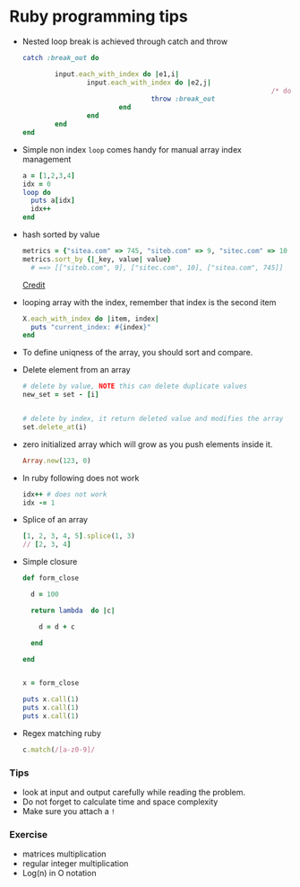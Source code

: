 # Ruby programming tips



- Nested loop break is achieved through catch and throw

  ```ruby
  catch :break_out do
  
          input.each_with_index do |e1,i|
                  input.each_with_index do |e2,j|
  																/* do some work */
                                  throw :break_out
                          end
                  end
          end
  end
  ```

- Simple non index `loop` comes handy for manual array index management

  ```ruby
  a = [1,2,3,4]
  idx = 0
  loop do 
    puts a[idx]
    idx++
  end	
  ```

- hash sorted by value 

  ```ruby
  metrics = {"sitea.com" => 745, "siteb.com" => 9, "sitec.com" => 10 }
  metrics.sort_by {|_key, value| value}
    # ==> [["siteb.com", 9], ["sitec.com", 10], ["sitea.com", 745]]
  ```

  [Credit](https://stackoverflow.com/a/2540473)

- looping array with the index, remember that index is the second item

  ```ruby
  X.each_with_index do |item, index|
    puts "current_index: #{index}"
  end
  ```

- To define uniqness of the array, you should sort and compare.

- Delete element from an array 

  ```ruby
  # delete by value, NOTE this can delete duplicate values
  new_set = set - [i]
  
  
  # delete by index, it return deleted value and modifies the array 
  set.delete_at(i)
  ```

- zero initialized array which will grow as you push elements inside it.

  ```ruby
  Array.new(123, 0) 
  ```

- In ruby following does not work 

  ```ruby
  idx++ # does not work
  idx -= 1 	
  ```

- Splice of an array 

  ```ruby
  [1, 2, 3, 4, 5].splice(1, 3)
  // [2, 3, 4]
  ```

- Simple closure 

  ```ruby
  def form_close
  
    d = 100
  
    return lambda  do |c|
  
      d = d + c
  
    end
  
  end
  
  
  x = form_close
  
  puts x.call(1)
  puts x.call(1)
  puts x.call(1)
  ```

- Regex matching ruby 

  ```ruby
  c.match(/[a-z0-9]/
  ```

  

### Tips

- look at input and output carefully while reading the problem.
- Do not forget to calculate time and space complexity 
- Make sure you attach a `!` 

### Exercise 

- matrices multiplication
- regular integer multiplication 
- Log(n) in O notation

